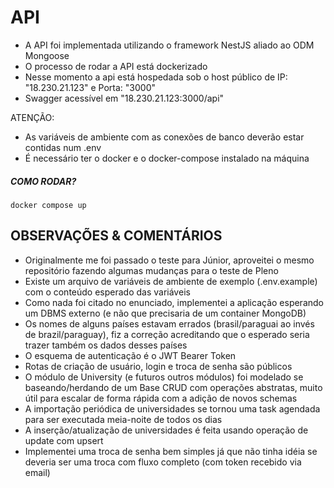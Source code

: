 # API

- A API foi implementada utilizando o framework NestJS aliado ao ODM Mongoose
- O processo de rodar a API está dockerizado
- Nesse momento a api está hospedada sob o host público de IP: "18.230.21.123" e Porta: "3000"
- Swagger acessível em "18.230.21.123:3000/api"

ATENÇÃO:

- As variáveis de ambiente com as conexões de banco deverão estar contidas num .env 
- É necessário ter o docker e o docker-compose instalado na máquina

##### COMO RODAR?

`docker compose up`

## OBSERVAÇÕES & COMENTÁRIOS

- Originalmente me foi passado o teste para Júnior, aproveitei o mesmo repositório fazendo algumas mudanças para o teste de Pleno
- Existe um arquivo de variáveis de ambiente de exemplo (.env.example) com o conteúdo esperado das variáveis
- Como nada foi citado no enunciado, implementei a aplicação esperando um DBMS externo (e não que precisaria de um container MongoDB)
- Os nomes de alguns países estavam errados (brasil/paraguai ao invés de brazil/paraguay), fiz a correção acreditando que o esperado seria trazer também os dados desses países
- O esquema de autenticação é o JWT Bearer Token
- Rotas de criação de usuário, login e troca de senha são públicos
- O módulo de University (e futuros outros módulos) foi modelado se baseando/herdando de um Base CRUD com operações abstratas, muito útil para escalar de forma rápida com a adição de novos schemas
- A importação periódica de universidades se tornou uma task agendada para ser executada meia-noite de todos os dias
- A inserção/atualização de universidades é feita usando operação de update com upsert
- Implementei uma troca de senha bem simples já que não tinha idéia se deveria ser uma troca com fluxo completo (com token recebido via email)